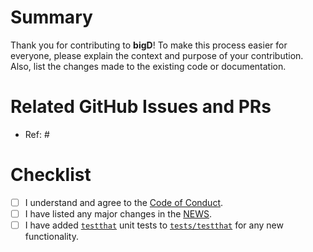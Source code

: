 # Summary

Thank you for contributing to **bigD**! To make this process easier for everyone, please explain the context and purpose of your contribution. Also, list the changes made to the existing code or documentation.

# Related GitHub Issues and PRs

- Ref: #

# Checklist

- [ ] I understand and agree to the [Code of Conduct](https://www.contributor-covenant.org/version/2/0/code_of_conduct/).
- [ ] I have listed any major changes in the [NEWS](https://github.com/rich-iannone/bigD/blob/main/NEWS.md).
- [ ] I have added [`testthat`](https://github.com/r-lib/testthat) unit tests to [`tests/testthat`](https://github.com/rich-iannone/bigD/tree/main/tests/testthat) for any new functionality.
